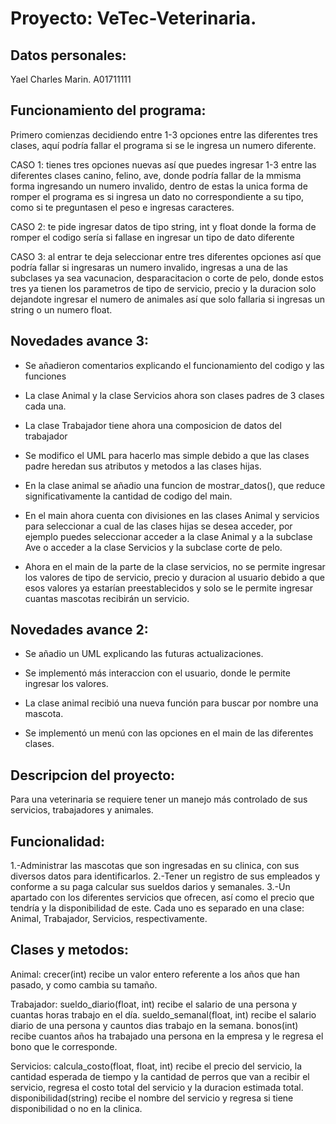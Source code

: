 # Proyecto: VeTec-Veterinaria.

## Datos personales:
Yael Charles Marin.
A01711111

## Funcionamiento del programa:
Primero comienzas decidiendo entre 1-3 opciones entre las diferentes tres clases, aquí podría fallar el programa si se le ingresa un numero diferente.

CASO 1:
tienes tres opciones nuevas así que puedes ingresar 1-3 entre las diferentes clases canino, felino, ave, donde podría fallar de la mmisma forma ingresando un numero invalido, dentro de estas la unica forma de romper el programa es si ingresa un dato no correspondiente a su tipo, como si te preguntasen el peso e ingresas caracteres.

CASO 2:
te pide ingresar datos de tipo string, int y float donde la forma de romper el codigo sería si fallase en ingresar un tipo de dato diferente

CASO 3: 
al entrar te deja seleccionar entre tres diferentes opciones así que podría fallar si ingresaras un numero invalido, ingresas a una de las subclases ya sea vacunacion, desparacitacion o corte de pelo, donde estos tres ya tienen los parametros de tipo de servicio, precio y la duracion solo dejandote ingresar el numero de animales así que solo fallaria si ingresas un string o un numero float.

## Novedades avance 3:
- Se añadieron comentarios explicando el funcionamiento del codigo y las funciones

- La clase Animal y la clase Servicios ahora son clases padres de 3 clases cada una.

- La clase Trabajador tiene ahora una composicion de datos del trabajador

- Se modifico el UML para hacerlo mas simple debido a que las clases padre heredan sus atributos y metodos a las clases hijas.

- En la clase animal se añadio una funcion de mostrar_datos(), que reduce significativamente la cantidad de codigo del main.

- En el main ahora cuenta con divisiones en las clases Animal y servicios para seleccionar a cual de las clases hijas se desea acceder, por ejemplo puedes seleccionar acceder a la clase Animal y a la subclase Ave o acceder a la clase Servicios y la subclase corte de pelo.

- Ahora en el main de la parte de la clase servicios, no se permite ingresar los valores de tipo de servicio, precio y duracion al usuario debido a que esos valores ya estarían preestablecidos y solo se le permite ingresar cuantas mascotas recibirán un servicio.

## Novedades avance 2:
- Se añadio un UML explicando las futuras actualizaciones.

- Se implementó más interaccion con el usuario, donde le permite ingresar los valores.

- La clase animal recibió una nueva función para buscar por nombre una mascota.

- Se implementó un menú con las opciones en el main de las diferentes clases.

## Descripcion del proyecto:
Para una veterinaria se requiere tener un manejo más controlado de sus servicios, trabajadores y animales.

## Funcionalidad:
1.-Administrar las mascotas que son ingresadas en su clinica, con sus diversos datos para identificarlos.
2.-Tener un registro de sus empleados y conforme a su paga calcular sus sueldos darios y semanales.
3.-Un apartado con los diferentes servicios que ofrecen, así como el precio que tendría y la disponibilidad de este.
Cada uno es separado en una clase: Animal, Trabajador, Servicios, respectivamente. 

## Clases y metodos:
Animal: crecer(int) recibe un valor entero referente a los años que han pasado, y como cambia su tamaño.

Trabajador: sueldo_diario(float, int) recibe el salario de una persona y cuantas horas trabajo en el día.
            sueldo_semanal(float, int) recibe el salario diario de una persona y cauntos dias trabajo en la semana.
            bonos(int) recibe cuantos años ha trabajado una persona en la empresa y le regresa el bono que le corresponde.
            
Servicios: calcula_costo(float, float, int) recibe el precio del servicio, la cantidad esperada de tiempo y la cantidad de perros que van a recibir el servicio, regresa el costo total del servicio y la duracion estimada total.
            disponibilidad(string) recibe el nombre del servicio y regresa si tiene disponibilidad o no en la clinica.


